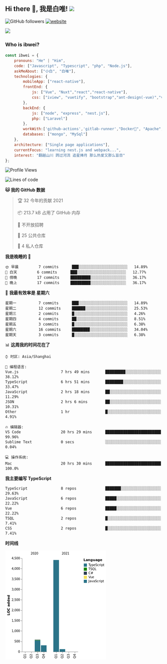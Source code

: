 <h2> Hi there 👋, 我是白唯! <img src="https://media.giphy.com/media/12oufCB0MyZ1Go/giphy.gif" width="50"></h2>

![GitHub followers](https://img.shields.io/github/followers/ibwei?label=Follow&style=social) [![website](https://img.shields.io/badge/Website-46a2f1.svg?&style=flat-square&logo=Google-Chrome&logoColor=white&link=https://me.ibwei.com/)](http://me.ibwei.com/)

![](https://github-readme-stats.vercel.app/api?username=ibwei)


### Who is ibwei?

```javascript
const ibwei = {
    pronouns: "He" | "Him",
    code: ["Javascript", "Typescript", "php", "Node.js"],
    askMeAbout: ["小白", "白唯"],
    technologies: {
        mobileApp: ["react-native"],
        frontEnd: {
            js: ["Vue", "Nuxt","react","react-native"],
            css: ["iview", "vuetify", "bootstrap","ant-design(-vue)","vant"]
        },
        backEnd: {
            js: ["node", "express", "nest.js"],
            php: ["Laravel"]
        },
        workWith:['github-actions','gitlab-runner',"Docker🐳", "Apache", "Nginx"],
        databases: ["mongo", "MySql"]
    },
    architecture: ["Single page applications"],
    currentFocus: "learning nest.js and webpack...",
    interest: "翻越山川 跨过河流 追星捧月 那么热爱又那么盲目"
};

```
<!--START_SECTION:waka-->
![Profile Views](http://img.shields.io/badge/%E4%B8%AA%E4%BA%BA%E5%B0%81%E9%9D%A2%E8%A7%82%E7%9C%8B%E6%AC%A1%E6%95%B0-3-blue)

![Lines of code](https://img.shields.io/badge/%E4%BB%8E%E3%80%8C%E4%BD%A0%E5%A5%BD%E4%B8%96%E7%95%8C%E3%80%8D%E6%88%91%E5%B7%B2%E7%BB%8F%E5%86%99%E4%BA%86-5431%20%E8%A1%8C%E4%BB%A3%E7%A0%81-blue)

**🐱 我的 GitHub 数据** 

> 🏆 32 今年的贡献 2021
 > 
> 📦 213.7 kB 占用了 GitHub 内存 
 > 
> 🚫 不开放招聘
 > 
> 📜 25 公共仓库 
 > 
> 🔑 4 私人仓库  
 > 
**我是晚睡的 🦉** 

```text
🌞 早晨         7 commits      ███░░░░░░░░░░░░░░░░░░░░░░   14.89% 
🌆 白天         6 commits      ███░░░░░░░░░░░░░░░░░░░░░░   12.77% 
🌃 傍晚         17 commits     █████████░░░░░░░░░░░░░░░░   36.17% 
🌙 晚上         17 commits     █████████░░░░░░░░░░░░░░░░   36.17%

```
📅 **我最有效率是 星期六** 

```text
星期一          7 commits      ███░░░░░░░░░░░░░░░░░░░░░░   14.89% 
星期二          12 commits     ██████░░░░░░░░░░░░░░░░░░░   25.53% 
星期三          2 commits      █░░░░░░░░░░░░░░░░░░░░░░░░   4.26% 
星期四          4 commits      ██░░░░░░░░░░░░░░░░░░░░░░░   8.51% 
星期五          3 commits      █░░░░░░░░░░░░░░░░░░░░░░░░   6.38% 
星期六          16 commits     ████████░░░░░░░░░░░░░░░░░   34.04% 
星期天          3 commits      █░░░░░░░░░░░░░░░░░░░░░░░░   6.38%

```


📊 **这周我的时间花在了** 

```text
⌚︎ 时区: Asia/Shanghai

💬 编程语言: 
Vue.js                   7 hrs 49 mins       █████████░░░░░░░░░░░░░░░░   38.12% 
TypeScript               6 hrs 51 mins       ████████░░░░░░░░░░░░░░░░░   33.47% 
JavaScript               2 hrs 18 mins       ██░░░░░░░░░░░░░░░░░░░░░░░   11.29% 
JSON                     2 hrs 6 mins        ██░░░░░░░░░░░░░░░░░░░░░░░   10.31% 
Other                    1 hr                █░░░░░░░░░░░░░░░░░░░░░░░░   4.91%

🔥 编辑器: 
VS Code                  20 hrs 29 mins      █████████████████████████   99.96% 
Sublime Text             0 secs              ░░░░░░░░░░░░░░░░░░░░░░░░░   0.04%

💻 操作系统: 
Mac                      20 hrs 30 mins      █████████████████████████   100.0%

```

**我主要编写 TypeScript** 

```text
TypeScript               8 repos             ███████░░░░░░░░░░░░░░░░░░   29.63% 
JavaScript               6 repos             █████░░░░░░░░░░░░░░░░░░░░   22.22% 
Vue                      6 repos             █████░░░░░░░░░░░░░░░░░░░░   22.22% 
TSQL                     2 repos             █░░░░░░░░░░░░░░░░░░░░░░░░   7.41% 
CSS                      2 repos             █░░░░░░░░░░░░░░░░░░░░░░░░   7.41%

```


**时间线**

![Chart not found](https://raw.githubusercontent.com/ibwei/ibwei/main/charts/bar_graph.png) 


<!--END_SECTION:waka-->
